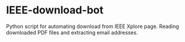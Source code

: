 # IEEE-download-bot
Python script for automating download from IEEE Xplore page. Reading downloaded PDF files and extracting email addresses.
